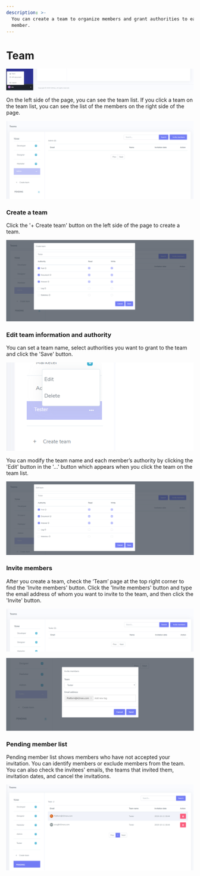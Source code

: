 ```yaml
---
description: >-
  You can create a team to organize members and grant authorities to each
  member.
---
```


# Team

![How to access &apos;Team&apos; page](../.gitbook/assets/image%20%2860%29.png)

On the left side of the page, you can see the team list. If you click a team on the team list, you can see the list of the members on the right side of the page.

![&apos;Team&apos; page](../.gitbook/assets/image%20%2872%29.png)

### Create a team

Click the '+ Create team' button on the left side of the page to create a team.

![&apos;Create team&apos; modal](../.gitbook/assets/image%20%2846%29.png)

### Edit team information and authority

You can set a team name, select authorities you want to grant to the team and click the 'Save' button.

![Team management](../.gitbook/assets/image%20%2836%29.png)

You can modify the team name and each member’s authority by clicking the 'Edit' button in the '…' button which appears when you click the team on the team list.

![&apos;Edit team&apos; modal](../.gitbook/assets/image%20%2874%29.png)

### Invite members

After you create a team, check the ‘Team’ page at the top right corner to find the 'Invite members' button. Click the 'Invite members' button and type the email address of whom you want to invite to the team, and then click the 'Invite' button.

![Invite members button](../.gitbook/assets/image%20%2816%29.png)

![&apos;Invite member&apos; modal](../.gitbook/assets/image%20%2824%29.png)

### Pending member list

Pending member list shows members who have not accepted your invitation. You can identify members or exclude members from the team. You can also check the invitees' emails, the teams that invited them, invitation dates, and cancel the invitations.

![&apos;Pending member list&apos; page](../.gitbook/assets/image%20%2866%29.png)

  
  


